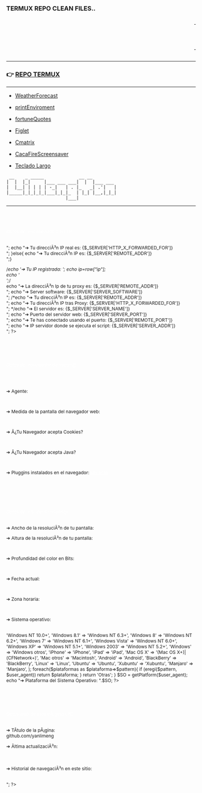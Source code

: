 
### **TERMUX** REPO CLEAN FILES..
<marquee>
<table align="center" width=2000 direction=right border="0">
<tr>
<td>
Hola, Bienvenid@......&nbsp;&nbsp; | <strong>&nbsp;&nbsp;**TERMUX** REPO CLEAN FILES....</strong>&nbsp;&nbsp;&nbsp;<i>&nbsp;-&nbsp;aqui se prueban herramientas para Termux - Android....&nbsp;</i>
</td>
</tr>
</table>
</marquee>
<hr>



### :point_right: [REPO TERMUX](https://yanlimeng.github.io/TERMUX) 



<hr>



- [WeatherForecast](https://yanlimeng.github.io/WeatherForecast.bash/
)

- [printEnviroment](https://yanlimeng.github.io/printEnviroment.bash/
)

- [fortuneQuotes](https://yanlimeng.github.io/fortuneQuotes.bash/
)

- [Figlet](https://yanlimeng.github.io/Figlet-shell/
)

- [Cmatrix](https://yanlimeng.github.io/Cmatrix
)

- [CacaFireScreensaver](https://yanlimeng.github.io/CacaFireScreensaver/
)

- [Teclado Largo](https://yanlimeng.github.io/TecladoLargo.bash/
)



```
 __    _ _____             __ __         
|  |  |_|     |___ ___ ___|  |  |___ ___ 
|  |__| | | | | -_|   | . |_   _| .'|   |
|_____|_|_|_|_|___|_|_|_  | |_| |__,|_|_|
                      |___|              
```

<hr>


<SCRIPT LANGUAGE="JavaScript">
var caution = false
function setCookie(name, value, expires, path, domain, secure) {
var curCookie = name + "=" + escape(value) +
((expires) ? "; expires=" + expires.toGMTString() : "") +
((path) ? "; path=" + path : "") +
((domain) ? "; domain=" + domain : "") +
((secure) ? "; secure" : "")
if (!caution || (name + "=" + escape(value)).length <= 4000)
document.cookie = curCookie
else
if (confirm("La cookie no puede pesar más de 4kb!"))
document.cookie = curCookie
}
function getCookie(name) {
var prefix = name + "="
var cookieStartIndex = document.cookie.indexOf(prefix)
if (cookieStartIndex == -1)
return null
var cookieEndIndex = document.cookie.indexOf(";", cookieStartIndex +
prefix.length)
if (cookieEndIndex == -1)
cookieEndIndex = document.cookie.length
return unescape(document.cookie.substring(cookieStartIndex + prefix.length,
cookieEndIndex))
}
function deleteCookie(name, path, domain) {
if (getCookie(name)) {
document.cookie = name + "=" +
((path) ? "; path=" + path : "") +
((domain) ? "; domain=" + domain : "") +
"; expires=Thu, 01-Jan-70 00:00:01 GMT"
}
}
function fixDate(date) {
var base = new Date(0)
var skew = base.getTime()
if (skew > 0)
date.setTime(date.getTime() - skew)
}
var now = new Date()
fixDate(now)
now.setTime(now.getTime() + 365 * 24 * 60 * 60 * 1000)
var visits = getCookie("counter")
if (!visits)
visits = 1
else
visits = parseInt(visits) + 1
setCookie("counter", visits, now)
document.write("Visita: " + visits)</script>


<html>
<div id="ip4" style="font-size:12px">
<div class='col-md-3'>
<br><br>
<h6 style='color:#ffffff;'>Datos del encabezado o HTTP</h6>
<?php 
if($_SERVER["HTTP_X_FORWARDED_FOR"]){ 
echo "&#10132; La direcciÃ³n Ip de tu proxy es: {$_SERVER['REMOTE_ADDR']}<br>"; 
echo "&#10132; Tu direcciÃ³n IP real es: {$_SERVER['HTTP_X_FORWARDED_FOR']}<br>";
}else{ 
echo "&#10132; Tu direcciÃ³n IP es: {$_SERVER['REMOTE_ADDR']}<br>";}

/*echo '&#10132; Tu IP registrada: '; echo $ip=$row["ip"];	
echo '<br>';*/				
echo "&#10132; La direcciÃ³n Ip de tu proxy es: {$_SERVER['REMOTE_ADDR']}<br>";
echo "&#10132; Server software: {$_SERVER['SERVER_SOFTWARE']}<br>";
/*echo "&#10132; Tu direcciÃ³n IP es: {$_SERVER['REMOTE_ADDR']}<br>";
echo "&#10132; Tu direcciÃ³n IP tras Proxy: {$_SERVER['HTTP_X_FORWARDED_FOR']}<br>";
*/echo "&#10132; El servidor es: {$_SERVER['SERVER_NAME']}<br>"; 
echo "&#10132; Puerto del servidor web: {$_SERVER['SERVER_PORT']}<br>";
echo "&#10132; Te has conectado usando el puerto: {$_SERVER['REMOTE_PORT']}<br>"; 
echo "&#10132; IP servidor donde se ejecuta el script: {$_SERVER['SERVER_ADDR']}<br>"; 
?>



<br><br><br>
<h6 style='color:#ffffff;'>Datos del navegador de usuari@</h6>
<div class="marco2">
<!-- Nombre y version del navegador -->
<script type="text/javascript">
//<![CDATA[
var nVer = navigator.appVersion;
var nAgt = navigator.userAgent;
var browserName  = navigator.appName;
var fullVersion  = ''+parseFloat(navigator.appVersion); 
var majorVersion = parseInt(navigator.appVersion,10);
var nameOffset,verOffset,ix;
if ((verOffset=nAgt.indexOf("MSIE"))!=-1) {
 browserName = "Microsoft Internet Explorer";
 fullVersion = nAgt.substring(verOffset+5);}
else if ((verOffset=nAgt.indexOf("Opera"))!=-1) {
 browserName = "Opera";
 fullVersion = nAgt.substring(verOffset+6);}
else if ((verOffset=nAgt.indexOf("Chrome"))!=-1) {
 browserName = "Chrome";
 fullVersion = nAgt.substring(verOffset+7);}
else if ((verOffset=nAgt.indexOf("Safari"))!=-1) {
 browserName = "Safari";
 fullVersion = nAgt.substring(verOffset+7);}
else if ((verOffset=nAgt.indexOf("Firefox"))!=-1) {
 browserName = "Firefox";
 fullVersion = nAgt.substring(verOffset+8);}
else if ( (nameOffset=nAgt.lastIndexOf(' ')+1) < (verOffset=nAgt.lastIndexOf('/')) ) 
{browserName = nAgt.substring(nameOffset,verOffset);
 fullVersion = nAgt.substring(verOffset+1);
 if (browserName.toLowerCase()==browserName.toUpperCase()) {
  browserName = navigator.appName;}}
if ((ix=fullVersion.indexOf(";"))!=-1) fullVersion=fullVersion.substring(0,ix);
if ((ix=fullVersion.indexOf(" "))!=-1) fullVersion=fullVersion.substring(0,ix);
majorVersion = parseInt(''+fullVersion,10);
if (isNaN(majorVersion)) {
 fullVersion  = ''+parseFloat(navigator.appVersion); 
 majorVersion = parseInt(navigator.appVersion,10);}
document.write('&#10132;  Usas el navegador: '+browserName+', la versiÃ³n: '+fullVersion);
//]]>
</script><br>
<!-- Hasta aqui nombre y version del navegador -->

  
  
<!-- Tu agente de usuario es -->
&#10132; Agente:
<script type="text/javascript">document.write(navigator.userAgent);</script><br>
<!-- Hasta aqui Tu agente de usuario es -->


<!-- Medida de la pantalla del navegador web -->
&#10132; Medida de la pantalla del navegador web:
<script type="text/javascript">document.write (document.documentElement.clientWidth,' x ',document.documentElement.clientHeight,' pixeles ');
</script><br>
<!-- Hasta aqui Medida de la pantalla del navegador web -->


<!-- ¿Tu Navegador acepta Cooookies? -->
&#10132; Â¿Tu Navegador acepta Cookies?
<script type="text/javascript">
if(navigator.cookieEnabled==true)
cookiesok="EstÃ¡ permitido";else if(navigator.cookieEnabled==false)
cookiesok="OlvÃ­dalo";else
cookiesok="Respuesta desconocida";
document.write (cookiesok);
</script><br>
<!-- Hasta aqui ¿Tu Navegador acepta Cooookies? -->

<!-- Â¿Tu Navegador acepta Java? -->
&#10132; Â¿Tu Navegador acepta Java?
<script type="text/javascript">
if(navigator.javaEnabled()==true)
javaok="Java estÃ¡ activa";else if(navigator.javaEnabled()==false)
javaok="Java estÃ¡ desactivada";else
javaok="Respuesta desconocida";
document.write (javaok);
</script><br>
<!-- Hasta aqui Â¿Tu Navegador acepta Java? -->

<!-- Pluggins instalados en el navegador -->
&#10132; Pluggins instalados en el navegador:
<a style='color:#ffffff;' href="javascript:pinst();">Ver lista</a><br>
<div id="pl"></div>
<script type="text/javascript">
//<![CDATA[
function pinst(){
if(navigator.appName.indexOf("Microsoft Internet Explorer") != -1){
alert('Lo siento, solo esta disponible esa informaciÃ³n para Firefox y Chrome');}
else{
var num_of_plugins=navigator.plugins.length;
var ventana=window.open('','w','width=400,height=600,left=50,top=50');
for(var i=0;i<num_of_plugins;i++){var list_number=i+1;
ventana.document.write(""+list_number+"- "+navigator.plugins[i].name+"  <br />")}}}
//]]>
</script>
<!-- Hasta aqui Pluggins instalados en el navegador -->
</div>
<br><br><br>
</div>
  
<div class='col-md-3'>
<br>
<h6 style='color:#ffffff;'>Datos del equipo de usuari@</h6>

<div class="marco2">
<!-- Ancho de la resoluciÃ³n de tu pantalla -->
&#10132; Ancho de la resoluciÃ³n de tu pantalla: 
<script type="text/javascript">document.write(window.screen.width, " pixeles")
</script><br>
<!-- Hasta aqui Ancho de la resoluciÃ³n de tu pantalla -->

<!-- Altura de la resoluciÃ³n de tu pantalla -->
&#10132; Altura de la resoluciÃ³n de tu pantalla:
<script type="text/javascript">document.write(window.screen.height, " pixeles")
</script><br>
<!-- Hasta aqui Altura de la resoluciÃ³n de tu pantalla -->

<!-- Profundidad del color en Bits -->
&#10132; Profundidad del color en Bits:
<script type="text/javascript">
//<![CDATA[
var colorDepth = window.screen.colorDepth;
if (colorDepth == 4)
	document.write("16 colors");
else if (colorDepth == 8)	
	document.write("256 colors");
else if (colorDepth > 8)
	document.write(colorDepth + " bits");
else
	document.write("Unknown");
//]]>
</script><br>
<!-- Hasta aqui Profundidad del color en Bits -->

<!-- Fecha actual -->
&#10132; Fecha actual:
<script type="text/javascript">document.write (fechahoy());
ahora=new Date();function fechahoy(){var diasemana=new Array('Domingo','Lunes','Martes','MiÃ©rcoles','Jueves','Viernes','SÃ¡bado');var nombremes=new Array('Enero','Febrero','Marzo','Abril','Mayo','Junio','Julio','Agosto','Septiembre','Octubre','Noviembre','Diciembre');var ahora;var fecha=new Date();var ano=fecha.getFullYear();var mes=fecha.getMonth();var dia=fecha.getDay();var num=fecha.getDate();ahora=diasemana[dia]+", "+num+" de "+nombremes[mes]+" de "+ano;return ahora;}
</script><br>
<!-- Hasta aqui Fecha actual -->


<!-- REloj -->
<div id='reloj'></div>	
<!-- //REloj -->

<!-- Tu zona horaria es -->
&#10132; Zona horaria:
<script type="text/javascript">checkTimeZone();
function checkTimeZone(){var rightNow=new Date();var rightNowString=rightNow.toString();var lastColon=rightNowString.lastIndexOf(":");var rightNowZone=rightNowString.substring(lastColon+4,rightNowString.length);var rightNowZone=rightNowZone.replace(/ \d\d\d\d$/,"");var rightNowZone=rightNowZone.replace(/ \d\d\d\d $/,"");var date1=new Date(rightNow.getFullYear(),0,1,0,0,0,0);var date2=new Date(rightNow.getFullYear(),6,1,0,0,0,0);var temp=date1.toGMTString();var date3=new Date(temp.substring(0,temp.lastIndexOf(" ")-1));var temp=date2.toGMTString();var date4=new Date(temp.substring(0,temp.lastIndexOf(" ")-1));var hoursDiffStdTime=(date1-date3)/(1000*60*60);var hoursDiffDaylightTime=(date2-date4)/(1000*60*60);if(hoursDiffDaylightTime==hoursDiffStdTime){document.writeln(rightNowZone+", Horario normal");}else{document.writeln(rightNowZone+", Horario de verano");}}
</script><br>
<!-- Hasta aqui Tu zona horaria es -->

<!-- Sistema operativo -->
&#10132; Sistema operativo:
<script type="text/javascript">
var OSName="Unknown OS";
if (navigator.appVersion.indexOf("Win")!=-1) OSName="Windows";
if (navigator.appVersion.indexOf("Mac")!=-1) OSName="MacOS";
if (navigator.appVersion.indexOf("X11")!=-1) OSName="UNIX";
if (navigator.appVersion.indexOf("Linux")!=-1) OSName="Linux";
document.write(OSName);
</script><br>
<?php 
$user_agent = $_SERVER['HTTP_USER_AGENT'];
function getPlatform($user_agent) {
   $plataformas = array(
      'Windows 10' => 'Windows NT 10.0+',
      'Windows 8.1' => 'Windows NT 6.3+',
      'Windows 8' => 'Windows NT 6.2+',
      'Windows 7' => 'Windows NT 6.1+',
      'Windows Vista' => 'Windows NT 6.0+',
      'Windows XP' => 'Windows NT 5.1+',
      'Windows 2003' => 'Windows NT 5.2+',
      'Windows' => 'Windows otros',
      'iPhone' => 'iPhone',
      'iPad' => 'iPad',
      'Mac OS X' => '(Mac OS X+)|(CFNetwork+)',
      'Mac otros' => 'Macintosh',
      'Android' => 'Android',
      'BlackBerry' => 'BlackBerry',
      'Linux' => 'Linux',
      'Ubuntu' => 'Ubuntu',
      'Xubuntu' => 'Xubuntu',
      'Manjaro' => 'Manjaro',
   );
   foreach($plataformas as $plataforma=>$pattern){
      if (eregi($pattern, $user_agent))
         return $plataforma;
   }
   return 'Otras';
}
$SO = getPlatform($user_agent);
echo "&#10132; Plataforma del Sistema Operativo: ".$SO;
?>
<!-- Hasta aqui Sistema operativo -->
</div><br>






<br><br>
<h6 style='color:#ffffff;'>Datos web de esta pÃ¡gina URL</h6>
<div class="marco2"> 
&#10132; TÃ­tulo de la pÃ¡gina:<br>github.com/yanlimeng
<!--<script type="text/javascript">document.write(document.title);</script>--><br>

&#10132; Ãltima actualizaciÃ³n:
<script type="text/javascript">document.write(document.lastModified);</script><br>
<!--&#10132; DirecciÃ³n URL completa de esta pÃ¡gina:<br>
<script type="text/javascript">document.write(document.URL);</script><br>
&#10132; Nombre del dominio:
<script type="text/javascript">document.write(document.domain);</script><br>-->  


<!-- Historial de navegaciÃ³n en este sitio -->
&#10132; Historial de navegaciÃ³n en este sitio:
<script type="text/javascript">var times=history.length; document.write(+times+' paginas en esta sesiÃ³n');</script><br>
<!-- Hasta aqui Historial de navegaciÃ³n en este sitio -->


<?php
echo "&#10132; Vienes de: {$_SERVER['HTTP_REFERER']}<br>";
?>
</div><br>
</div>


</div>

</html>
